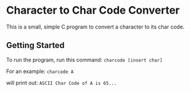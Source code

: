 # Character to Char Code Converter
This is a small, simple C program to convert a character to its char code.

## Getting Started
To run the program, run this command:
`charcode [insert char]`

For an example:
`charcode A`

will print out: `ASCII Char Code of A is 65...`
